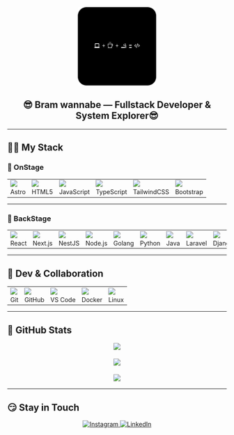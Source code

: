 <div align="center">
  <img src="gambar3.png" alt="Gambar Profil" height="180"/>
  <h2>😎 Bram wannabe — Fullstack Developer & System Explorer😎</h2>
</div>

---

## 🚁🚁 My Stack

### 🤤 OnStage
<table align="center">
  <tr>
    <td><img src="https://cdn.simpleicons.org/astro/white" height="40"/><br/>Astro</td>
    <td><img src="https://cdn.simpleicons.org/html5/E34F26" height="40"/><br/>HTML5</td>
    <td><img src="https://cdn.simpleicons.org/javascript/F7DF1E" height="40"/><br/>JavaScript</td>
    <td><img src="https://cdn.simpleicons.org/typescript/3178C6" height="40"/><br/>TypeScript</td>
    <td><img src="https://cdn.simpleicons.org/tailwindcss/38BDF8" height="40"/><br/>TailwindCSS</td>
    <td><img src="https://cdn.simpleicons.org/bootstrap/7952B3" height="40"/><br/>Bootstrap</td>
  </tr>
</table>

---


### 😤 BackStage
<table align="center">
  <tr>
    <td><img src="https://cdn.simpleicons.org/react/61DAFB" height="40"/><br/>React</td>
    <td><img src="https://cdn.simpleicons.org/nextdotjs/white" height="40"/><br/>Next.js</td>
    <td><img src="https://cdn.simpleicons.org/nestjs/E0234E" height="40"/><br/>NestJS</td>
    <td><img src="https://cdn.simpleicons.org/node.js/339933" height="40"/><br/>Node.js</td>
    <td><img src="https://cdn.simpleicons.org/go/00ADD8" height="40"/><br/>Golang</td>
    <td><img src="https://cdn.simpleicons.org/python/3776AB" height="40"/><br/>Python</td>
    <td><img src="https://cdn.jsdelivr.net/gh/devicons/devicon/icons/java/java-original.svg" height="40" /><br/>Java</td>
    <td><img src="https://cdn.simpleicons.org/laravel/FF2D20" height="40"/><br/>Laravel</td>
    <td><img src="https://cdn.simpleicons.org/django/092E20" height="40"/><br/>Django</td>
    <td><img src="https://cdn.simpleicons.org/flask/2C5E3D" height="40"/><br/>Flask</td>
  </tr>
</table>


---

## 😬 Dev & Collaboration
<table align="center">
  <tr>
    <td><img src="https://cdn.simpleicons.org/git/F05032" height="40"/><br/>Git</td>
    <td><img src="https://cdn.simpleicons.org/github/white" height="40"/><br/>GitHub</td>
    <td><img src="https://cdn.jsdelivr.net/gh/devicons/devicon/icons/vscode/vscode-original.svg" height="40" /><br/>VS Code</td>
    <td><img src="https://cdn.simpleicons.org/docker/2496ED" height="40"/><br/>Docker</td>
    <td><img src="https://cdn.simpleicons.org/linux/FCC624" height="40"/><br/>Linux</td>
  </tr>
</table>


---

## 🤔 GitHub Stats

<p align="center">
  <img src="https://github-readme-stats.vercel.app/api/top-langs/?username=bramahimm&layout=compact&theme=onedark&cache_seconds=86400" />
  <br/>
  <br/>
  <img src="https://streak-stats.demolab.com?user=bramahimm&theme=onedark&cache_seconds=86400" />
  <br/>
  <br/>
  <img src="https://github-readme-stats.vercel.app/api?username=bramahimm&show_icons=true&theme=onedark&cache_seconds=86400" />
</p>

---


## 😏 Stay in Touch

<p align="center">
<a href="https://instagram.com/bramahimm" target="_blank">
  <img src="https://cdn.simpleicons.org/instagram/E4405F" height="40" alt="Instagram" />
</a>
  <a href="https://linkedin.com/in/bramahimsa28" target="_blank">
    <img src="https://cdn.jsdelivr.net/gh/devicons/devicon/icons/linkedin/linkedin-original.svg" height="40" alt="LinkedIn" />
  </a>
</p>

